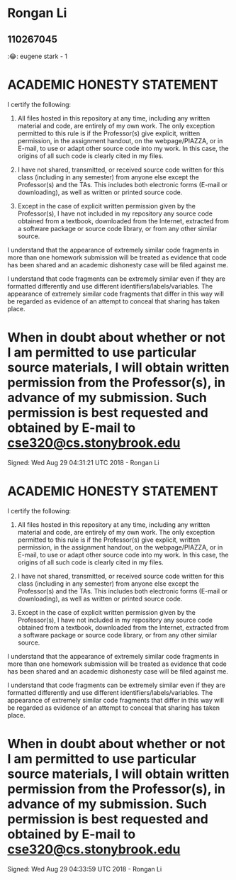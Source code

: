 # Rongan Li
## 110267045
:😂:
eugene stark - 1

ACADEMIC HONESTY STATEMENT
================================================================================
I certify the following:

1. All files hosted in this repository at any time, including any written
material and code, are entirely of my own work. The only exception permitted to
this rule is if the Professor(s) give explicit, written permission, in the
assignment handout, on the webpage/PIAZZA, or in E-mail, to use or adapt other
source code into my work. In this case, the origins of all such code is clearly
cited in my files.

2. I have not shared, transmitted, or received source code written for this
class (including in any semester) from anyone else except the Professor(s) and
the TAs. This includes both electronic forms (E-mail or downloading), as well as
written or printed source code.

3. Except in the case of explicit written permission given by the Professor(s),
I have not included in my repository any source code obtained from a textbook,
downloaded from the Internet, extracted from a software package or source code
library, or from any other similar source.

I understand that the appearance of extremely similar code fragments in more
than one homework submission will be treated as evidence that code has been
shared and an academic dishonesty case will be filed against me.

I understand that code fragments can be extremely similar even if they are
formatted differently and use different identifiers/labels/variables. The
appearance of extremely similar code fragments that differ in this way will be
regarded as evidence of an attempt to conceal that sharing has taken place.

When in doubt about whether or not I am permitted to use particular source
materials, I will obtain written permission from the Professor(s), in advance of
my submission. Such permission is best requested and obtained by E-mail to
cse320@cs.stonybrook.edu
================================================================================
Signed:
Wed Aug 29 04:31:21 UTC 2018 - Rongan Li

ACADEMIC HONESTY STATEMENT
================================================================================
I certify the following:

1. All files hosted in this repository at any time, including any written
material and code, are entirely of my own work. The only exception permitted to
this rule is if the Professor(s) give explicit, written permission, in the
assignment handout, on the webpage/PIAZZA, or in E-mail, to use or adapt other
source code into my work. In this case, the origins of all such code is clearly
cited in my files.

2. I have not shared, transmitted, or received source code written for this
class (including in any semester) from anyone else except the Professor(s) and
the TAs. This includes both electronic forms (E-mail or downloading), as well as
written or printed source code.

3. Except in the case of explicit written permission given by the Professor(s),
I have not included in my repository any source code obtained from a textbook,
downloaded from the Internet, extracted from a software package or source code
library, or from any other similar source.

I understand that the appearance of extremely similar code fragments in more
than one homework submission will be treated as evidence that code has been
shared and an academic dishonesty case will be filed against me.

I understand that code fragments can be extremely similar even if they are
formatted differently and use different identifiers/labels/variables. The
appearance of extremely similar code fragments that differ in this way will be
regarded as evidence of an attempt to conceal that sharing has taken place.

When in doubt about whether or not I am permitted to use particular source
materials, I will obtain written permission from the Professor(s), in advance of
my submission. Such permission is best requested and obtained by E-mail to
cse320@cs.stonybrook.edu
================================================================================
Signed:
Wed Aug 29 04:33:59 UTC 2018 - Rongan Li
